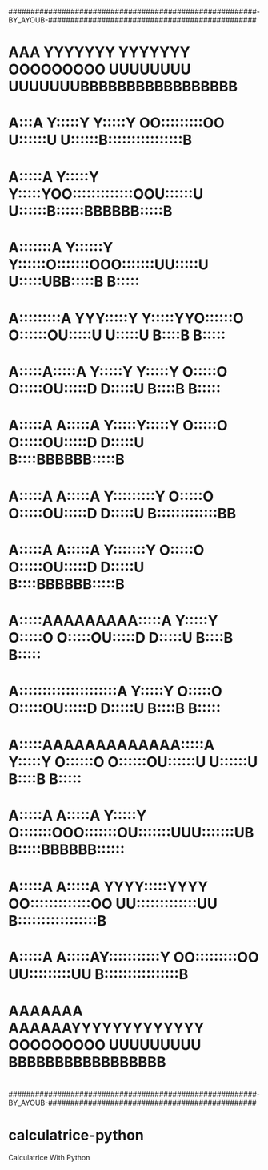 ########################################################-BY_AYOUB-###############################################
#                                                                                                               #
#                AAA          YYYYYYY       YYYYYYY    OOOOOOOOO    UUUUUUUU     UUUUUUUBBBBBBBBBBBBBBBBB       #
#               A:::A         Y:::::Y       Y:::::Y  OO:::::::::OO  U::::::U     U::::::B::::::::::::::::B      #
#              A:::::A        Y:::::Y       Y:::::YOO:::::::::::::OOU::::::U     U::::::B::::::BBBBBB:::::B     #
#             A:::::::A       Y::::::Y     Y::::::O:::::::OOO:::::::UU:::::U     U:::::UBB:::::B     B:::::     #
#            A:::::::::A      YYY:::::Y   Y:::::YYO::::::O   O::::::OU:::::U     U:::::U  B::::B     B:::::     #
#           A:::::A:::::A        Y:::::Y Y:::::Y  O:::::O     O:::::OU:::::D     D:::::U  B::::B     B:::::     #
#          A:::::A A:::::A        Y:::::Y:::::Y   O:::::O     O:::::OU:::::D     D:::::U  B::::BBBBBB:::::B     #
#         A:::::A   A:::::A        Y:::::::::Y    O:::::O     O:::::OU:::::D     D:::::U  B:::::::::::::BB      #
#        A:::::A     A:::::A        Y:::::::Y     O:::::O     O:::::OU:::::D     D:::::U  B::::BBBBBB:::::B     #
#       A:::::AAAAAAAAA:::::A        Y:::::Y      O:::::O     O:::::OU:::::D     D:::::U  B::::B     B:::::     #
#      A:::::::::::::::::::::A       Y:::::Y      O:::::O     O:::::OU:::::D     D:::::U  B::::B     B:::::     #
#     A:::::AAAAAAAAAAAAA:::::A      Y:::::Y      O::::::O   O::::::OU::::::U   U::::::U  B::::B     B:::::     #
#    A:::::A             A:::::A     Y:::::Y      O:::::::OOO:::::::OU:::::::UUU:::::::UBB:::::BBBBBB::::::     #
#   A:::::A               A:::::A YYYY:::::YYYY    OO:::::::::::::OO  UU:::::::::::::UU B:::::::::::::::::B     #
#  A:::::A                 A:::::AY:::::::::::Y      OO:::::::::OO      UU:::::::::UU   B::::::::::::::::B      #
# AAAAAAA                   AAAAAAYYYYYYYYYYYYY        OOOOOOOOO          UUUUUUUUU     BBBBBBBBBBBBBBBBB       #
#                                                                                                               #
########################################################-BY_AYOUB-###############################################                                                                                                     
  

# calculatrice-python
Calculatrice With Python
